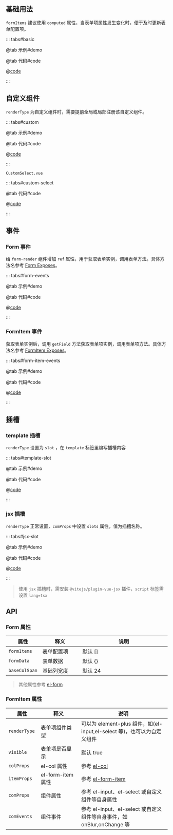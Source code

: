 ## 基础用法

`formItems` 建议使用 `computed` 属性，当表单项属性发生变化时，便于及时更新表单配置项。

::: tabs#basic

@tab 示例#demo

<FormRenderBasic />

@tab 代码#code

@[code](./.vuepress/components/FormRender/basic.vue)

:::

## 自定义组件

`renderType` 为自定义组件时，需要提前全局或局部注册该自定义组件。

::: tabs#custom

@tab 示例#demo

<FormRenderCustom />

@tab 代码#code

@[code](./.vuepress/components/FormRender/custom.vue)

:::

`CustomSelect.vue`

::: tabs#custom-select

@tab 代码#code

@[code](./.vuepress/components/CustomSelect.vue)

:::

## 事件

### Form 事件

给 `form-render` 组件增加 `ref` 属性，用于获取表单实例，调用表单方法。具体方法名参考 [Form Exposes](https://cn.element-plus.org/zh-CN/component/form#form-exposes)。

::: tabs#form-events

@tab 示例#demo

<FormRenderBasic />

@tab 代码#code

@[code](./.vuepress/components/FormRender/basic.vue)

:::

### FormItem 事件

获取表单实例后，调用 `getField` 方法获取表单项实例，调用表单项方法。具体方法名参考 [FormItem Exposes](https://cn.element-plus.org/zh-CN/component/form#formitem-exposes)。

::: tabs#form-item-events

@tab 示例#demo

<FormItemEvent />

@tab 代码#code

@[code](./.vuepress/components/FormRender/formItemEvent.vue)

:::

## 插槽

### template 插槽

`renderType` 设置为 `slot` ，在 `template` 标签里编写插槽内容

::: tabs#template-slot

@tab 示例#demo

<TemplateSlot />

@tab 代码#code

@[code](./.vuepress/components/FormRender/templateSlot.vue)

:::

### jsx 插槽

`renderType` 正常设置，`comProps` 中设置 `slots` 属性，值为插槽名称。

::: tabs#jsx-slot

@tab 示例#demo

<JsxSlot />

@tab 代码#code

@[code](./.vuepress/components/FormRender/jsxSlot.vue)

:::

> 使用 `jsx` 插槽时，需安装 `@vitejs/plugin-vue-jsx` 插件，`script` 标签需设置 `lang=tsx`

## API

### Form 属性

<style>
  table {
    width: 100%;
  }
  table th:nth-child(1) {
    width: 20%;
  }
  table th:nth-child(2) {
    width: 25%;
  }
  table th:nth-child(3) {
    width: 55%;
  }
</style>

| 属性          | 释义       | 说明    |
| ------------- | ---------- | ------- |
| `formItems`   | 表单配置项 | 默认 [] |
| `formData`    | 表单数据   | 默认 {} |
| `baseColSpan` | 基础列宽度 | 默认 24 |

> 其他属性参考 [el-form](https://cn.element-plus.org/zh-CN/component/form#form-attributes)

### FormItem 属性

| 属性         | 释义              | 说明                                                                                      |
| ------------ | ----------------- | ----------------------------------------------------------------------------------------- |
| `renderType` | 表单项组件类型    | 可以为 element-plus 组件，如(el-input,el-select 等)，也可以为自定义组件                   |
| `visible`    | 表单项是否显示    | 默认 true                                                                                 |
| `colProps`   | el-col 属性       | 参考 [el-col](https://cn.element-plus.org/zh-CN/component/layout#col-api)                 |
| `itemProps`  | el-form-item 属性 | 参考 [el-form-item](https://cn.element-plus.org/zh-CN/component/form#formitem-attributes) |
| `comProps`   | 组件属性          | 参考 el-input、el-select 或自定义组件等自身属性                                           |
| `comEvents`  | 组件事件          | 参考 el-input、el-select 或自定义组件等自身事件，如 onBlur,onChange 等                    |
